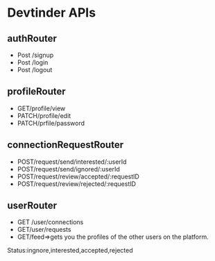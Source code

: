 # Devtinder APIs

## authRouter

- Post /signup
- Post /login
- Post /logout

## profileRouter

- GET/profile/view
- PATCH/profile/edit
- PATCH/prfile/password

## connectionRequestRouter

- POST/request/send/interested/:userId
- POST/request/send/ignored/:userId
- POST/request/review/accepted/:requestID
- POST/request/review/rejected/:requestID

## userRouter

- GET /user/connections
- GET/user/requests
- GET/feed=>gets you the profiles of the other users on the platform.

Status:ingnore,interested,accepted,rejected
